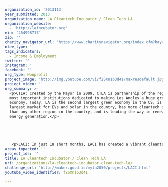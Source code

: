 ```yaml
---
organization_id: '2013113'
year_submitted: 2013
organization_name: LA Cleantech Incubator / Clean Tech LA
organization_website:
  - 'http://laincubator.org'
ein: '454998717'
zip: ''
charity_navigator_url: 'https://www.charitynavigator.org/index.cfm?bay=search.profile&ein=454998717'
ntee_type: ''
tags_indicators:
  - Income & Employment
twitter: ''
instagram: ''
facebook: ''
org_type: Nonprofit
project_image: 'http://img.youtube.com/vi/f2SXn1p3d4I/maxresdefault.jpg'
project_video: ''
org_summary: >-
  <p>CTLA: Created by the Mayor in 2009, CTLA is partnership of the region’s
  most important institutions dedicated to making Los Angles a huge green
  economy. Today, LA is the second largest green economy in the US, is the
  largest market for EVs and solar in the country, has more cleantech startups
  than any other region in the country, and is leading the way in renewable
  energy generation.</p>
   
   
   
   
   
   <p>LACI: In just 18 short months, LACI has created a vibrant cleantech innovation ecosystem that has spawned 14 new cleantech companies, attracted partnerships with industry/academia, and finalized the funding and planning for the $40M La Kretz Innovation Campus in the Cleantech Corridor.</p>
areas_impacted: ''
project_ids: ''
title: LA Cleantech Incubator / Clean Tech LA
uri: /organizations/la-cleantech-incubator-clean-tech-la/
challenge_url: 'http://maker.good.is/myla2050/projects/LACI.html'
youtube_video_identifier: f2SXn1p3d4I

---
```

